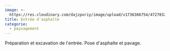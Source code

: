 ```yaml
---
image: >-
  https://res.cloudinary.com/dajzporiy/image/upload/v1736366754/472783206_528426136888062_7050917241422219375_n_gwhtwh.jpg
title: Entrée d'asphalte
categorie:
  - paysagement
---
```


Préparation et excavation de l'entrée. Pose d'asphalte et pavage.
